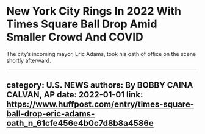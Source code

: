 # New York City Rings In 2022 With Times Square Ball Drop Amid Smaller Crowd And COVID

The city’s incoming mayor, Eric Adams, took his oath of office on the scene  shortly afterward.

---
category: U.S. NEWS
authors: By BOBBY CAINA CALVAN, AP
date: 2022-01-01
link: https://www.huffpost.com/entry/times-square-ball-drop-eric-adams-oath_n_61cfe456e4b0c7d8b8a4586e
---
